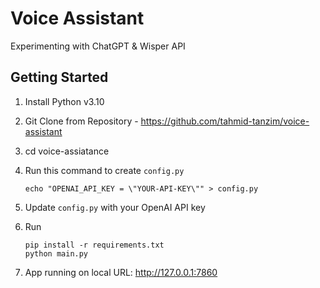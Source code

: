 # Voice Assistant
Experimenting with ChatGPT &amp; Wisper API

## Getting Started
1. Install Python v3.10
2. Git Clone from Repository - https://github.com/tahmid-tanzim/voice-assistant
3. cd voice-assiatance
4. Run this command to create `config.py`

   ```
   echo "OPENAI_API_KEY = \"YOUR-API-KEY\"" > config.py
   ```
   
5. Update `config.py` with your OpenAI API key
6. Run

    ```
    pip install -r requirements.txt
    python main.py
    ```
7. App running on local URL:  http://127.0.0.1:7860
